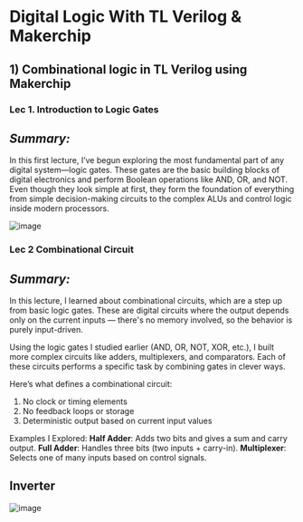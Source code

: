 # Digital Logic With TL Verilog & Makerchip 
## 1) Combinational logic in TL Verilog using Makerchip 
### Lec 1. Introduction to Logic Gates

## *Summary:* 
In this first lecture, I’ve begun exploring the most fundamental part of any digital system—logic gates. These gates are the basic building blocks of digital electronics and perform Boolean operations like AND, OR, and NOT. Even though they look simple at first, they form the foundation of everything from simple decision-making circuits to the complex ALUs and control logic inside modern processors.

![image](https://github.com/user-attachments/assets/885719df-15d2-471d-bc01-898f842466bf)

### Lec 2 Combinational Circuit

## *Summary:* 
In this lecture, I learned about combinational circuits, which are a step up from basic logic gates. These are digital circuits where the output depends only on the current inputs — there's no memory involved, so the behavior is purely input-driven.

Using the logic gates I studied earlier (AND, OR, NOT, XOR, etc.), I built more complex circuits like adders, multiplexers, and comparators. Each of these circuits performs a specific task by combining gates in clever ways.

Here’s what defines a combinational circuit:
1. No clock or timing elements
2. No feedback loops or storage
3. Deterministic output based on current input values

Examples I Explored:
**Half Adder**: Adds two bits and gives a sum and carry output.
**Full Adder**: Handles three bits (two inputs + carry-in).
**Multiplexer**: Selects one of many inputs based on control signals.




## Inverter
![image](https://github.com/user-attachments/assets/ac2370f2-123e-4bc3-9910-87dc7795cfde)
